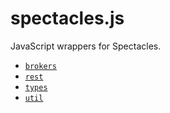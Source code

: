 # spectacles.js

JavaScript wrappers for Spectacles.

- [`brokers`](https://npmjs.com/@spectacles/brokers)
- [`rest`](https://npmjs.com/@spectacles/rest)
- [`types`](https://npmjs.com/@spectacles/types)
- [`util`](https://npmjs.com/@spectacles/util)
